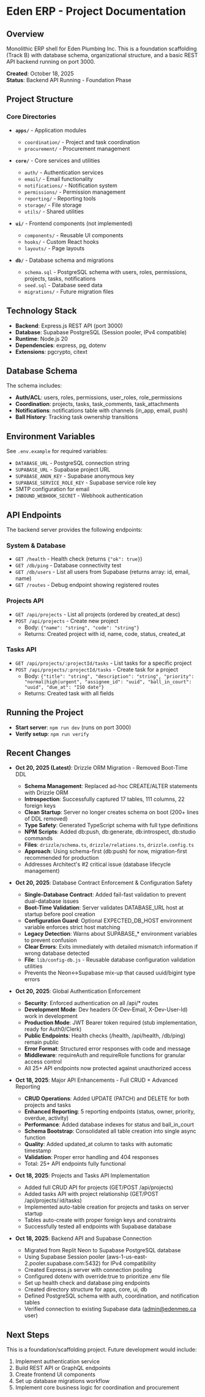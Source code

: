 # Eden ERP - Project Documentation

## Overview
Monolithic ERP shell for Eden Plumbing Inc. This is a foundation scaffolding (Track B) with database schema, organizational structure, and a basic REST API backend running on port 3000.

**Created**: October 18, 2025  
**Status**: Backend API Running - Foundation Phase

## Project Structure

### Core Directories
- **`apps/`** - Application modules
  - `coordination/` - Project and task coordination
  - `procurement/` - Procurement management
  
- **`core/`** - Core services and utilities
  - `auth/` - Authentication services
  - `email/` - Email functionality
  - `notifications/` - Notification system
  - `permissions/` - Permission management
  - `reporting/` - Reporting tools
  - `storage/` - File storage
  - `utils/` - Shared utilities

- **`ui/`** - Frontend components (not implemented)
  - `components/` - Reusable UI components
  - `hooks/` - Custom React hooks
  - `layouts/` - Page layouts

- **`db/`** - Database schema and migrations
  - `schema.sql` - PostgreSQL schema with users, roles, permissions, projects, tasks, notifications
  - `seed.sql` - Database seed data
  - `migrations/` - Future migration files

## Technology Stack
- **Backend**: Express.js REST API (port 3000)
- **Database**: Supabase PostgreSQL (Session pooler, IPv4 compatible)
- **Runtime**: Node.js 20
- **Dependencies**: express, pg, dotenv
- **Extensions**: pgcrypto, citext

## Database Schema
The schema includes:
- **Auth/ACL**: users, roles, permissions, user_roles, role_permissions
- **Coordination**: projects, tasks, task_comments, task_attachments
- **Notifications**: notifications table with channels (in_app, email, push)
- **Ball History**: Tracking task ownership transitions

## Environment Variables
See `.env.example` for required variables:
- `DATABASE_URL` - PostgreSQL connection string
- `SUPABASE_URL` - Supabase project URL
- `SUPABASE_ANON_KEY` - Supabase anonymous key
- `SUPABASE_SERVICE_ROLE_KEY` - Supabase service role key
- SMTP configuration for email
- `INBOUND_WEBHOOK_SECRET` - Webhook authentication

## API Endpoints
The backend server provides the following endpoints:

### System & Database
- `GET /health` - Health check (returns `{"ok": true}`)
- `GET /db/ping` - Database connectivity test
- `GET /db/users` - List all users from Supabase (returns array: id, email, name)
- `GET /routes` - Debug endpoint showing registered routes

### Projects API
- `GET /api/projects` - List all projects (ordered by created_at desc)
- `POST /api/projects` - Create new project
  - Body: `{"name": "string", "code": "string"}`
  - Returns: Created project with id, name, code, status, created_at

### Tasks API
- `GET /api/projects/:projectId/tasks` - List tasks for a specific project
- `POST /api/projects/:projectId/tasks` - Create task for a project
  - Body: `{"title": "string", "description": "string", "priority": "normal|high|urgent", "assignee_id": "uuid", "ball_in_court": "uuid", "due_at": "ISO date"}`
  - Returns: Created task with all fields

## Running the Project
- **Start server**: `npm run dev` (runs on port 3000)
- **Verify setup**: `npm run verify`

## Recent Changes
- **Oct 20, 2025 (Latest)**: Drizzle ORM Migration - Removed Boot-Time DDL
  - **Schema Management**: Replaced ad-hoc CREATE/ALTER statements with Drizzle ORM
  - **Introspection**: Successfully captured 17 tables, 111 columns, 22 foreign keys
  - **Clean Startup**: Server no longer creates schema on boot (200+ lines of DDL removed)
  - **Type Safety**: Generated TypeScript schema with full type definitions
  - **NPM Scripts**: Added db:push, db:generate, db:introspect, db:studio commands
  - **Files**: `drizzle/schema.ts`, `drizzle/relations.ts`, `drizzle.config.ts`
  - **Approach**: Using schema-first (db:push) for now, migration-first recommended for production
  - Addresses Architect's #2 critical issue (database lifecycle management)
  
- **Oct 20, 2025**: Database Contract Enforcement & Configuration Safety
  - **Single-Database Contract**: Added fail-fast validation to prevent dual-database issues
  - **Boot-Time Validation**: Server validates DATABASE_URL host at startup before pool creation
  - **Configuration Guard**: Optional EXPECTED_DB_HOST environment variable enforces strict host matching
  - **Legacy Detection**: Warns about SUPABASE_* environment variables to prevent confusion
  - **Clear Errors**: Exits immediately with detailed mismatch information if wrong database detected
  - **File**: `lib/config-db.js` - Reusable database configuration validation utilities
  - Prevents the Neon↔Supabase mix-up that caused uuid/bigint type errors
  
- **Oct 20, 2025**: Global Authentication Enforcement
  - **Security**: Enforced authentication on all /api/* routes
  - **Development Mode**: Dev headers (X-Dev-Email, X-Dev-User-Id) work in development
  - **Production Mode**: JWT Bearer token required (stub implementation, ready for Auth0/Clerk)
  - **Public Endpoints**: Health checks (/health, /api/health, /db/ping) remain public
  - **Error Format**: Structured error responses with code and message
  - **Middleware**: requireAuth and requireRole functions for granular access control
  - All 25+ API endpoints now protected against unauthorized access
  
- **Oct 18, 2025**: Major API Enhancements - Full CRUD + Advanced Reporting
  - **CRUD Operations**: Added UPDATE (PATCH) and DELETE for both projects and tasks
  - **Enhanced Reporting**: 5 reporting endpoints (status, owner, priority, overdue, activity)
  - **Performance**: Added database indexes for status and ball_in_court
  - **Schema Bootstrap**: Consolidated all table creation into single async function
  - **Quality**: Added updated_at column to tasks with automatic timestamp
  - **Validation**: Proper error handling and 404 responses
  - Total: 25+ API endpoints fully functional
  
- **Oct 18, 2025**: Projects and Tasks API Implementation
  - Added full CRUD API for projects (GET/POST /api/projects)
  - Added tasks API with project relationship (GET/POST /api/projects/:id/tasks)
  - Implemented auto-table creation for projects and tasks on server startup
  - Tables auto-create with proper foreign keys and constraints
  - Successfully tested all endpoints with Supabase database
  
- **Oct 18, 2025**: Backend API and Supabase Connection
  - Migrated from Replit Neon to Supabase PostgreSQL database
  - Using Supabase Session pooler (aws-1-us-east-2.pooler.supabase.com:5432) for IPv4 compatibility
  - Created Express.js server with connection pooling
  - Configured dotenv with override:true to prioritize .env file
  - Set up health check and database ping endpoints
  - Created directory structure for apps, core, ui, db
  - Defined PostgreSQL schema with auth, coordination, and notification tables
  - Verified connection to existing Supabase data (admin@edenmep.ca user)

## Next Steps
This is a foundation/scaffolding project. Future development would include:
1. Implement authentication service
2. Build REST API or GraphQL endpoints
3. Create frontend UI components
4. Set up database migrations workflow
5. Implement core business logic for coordination and procurement
